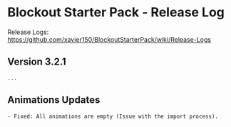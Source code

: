 # Blockout Starter Pack - Release Log
Release Logs: https://github.com/xavier150/BlockoutStarterPack/wiki/Release-Logs

## Version 3.2.1
    ...

## Animations Updates
    - Fixed: All animations are empty (Issue with the import process).
